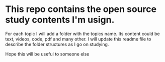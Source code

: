 # This repo contains the open source study contents I'm usign. 
For each topic I will add a folder with the topics name. Its content could be text, videos, code, pdf and many other. I will update this readme file to describe the folder structures as I go on studying. 

Hope this will be useful to someone else

